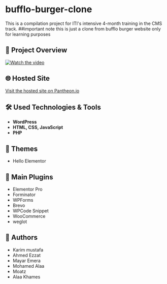 # bufflo-burger-clone

This is a compilation project for ITI's intensive 4-month training in the CMS track.
##important note this is just a clone from bufflo burger website only for learning purposes

## 🎥 Project Overview
[![Watch the video](https://img.youtube.com/vi/9GPdvOJG6lg/maxresdefault.jpg)](https://youtu.be/9GPdvOJG6lg)

## 🌐 Hosted Site
[Visit the hosted site on Pantheon.io](https://dev-baflfoburger.pantheonsite.io/)

## 🛠️ Used Technologies & Tools
- **WordPress**
- **HTML, CSS, JavaScript**
- **PHP**

## 🎨 Themes
- Hello Elementor

## 🔌 Main Plugins
- Elementor Pro
- Forminator
- WPForms
- Brevo
- WPCode Snippet
- WooCommerce
- weglot

## 👥 Authors
- Karim mustafa
- Ahmed Ezzat
- Mayar Emera
- Mohamed Alaa
- Moatz 
- Alaa Khames
